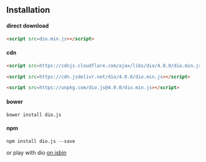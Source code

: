 ## Installation

#### direct download

```html
<script src=dio.min.js></script>
```

#### cdn

```html
<script src=https://cdnjs.cloudflare.com/ajax/libs/dio/4.0.0/dio.min.js></script>
```

```html
<script src=https://cdn.jsdelivr.net/dio/4.0.0/dio.min.js></script>
```

```html
<script src=https://unpkg.com/dio.js@4.0.0/dio.min.js></script>
```

#### bower

```
bower install dio.js
```

#### npm

```
npm install dio.js --save
```

or play with dio [on jsbin](http://jsbin.com/lobavo/edit?js,output)